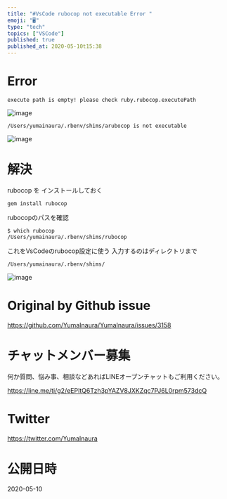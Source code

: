 ```yaml
---
title: "#VsCode rubocop not executable Error "
emoji: "🖥"
type: "tech"
topics: ["VSCode"]
published: true
published_at: 2020-05-10t15:38
---
```


# Error

`execute path is empty! please check ruby.rubocop.executePath`

![image](https://user-images.githubusercontent.com/13635059/81465055-19e13180-9202-11ea-8d57-18653881fa8a.png)

`/Users/yumainaura/.rbenv/shims/arubocop is not executable`

![image](https://user-images.githubusercontent.com/13635059/81465079-48f7a300-9202-11ea-8a9d-356a9dc3f9bd.png)

# 解決

rubocop を インストールしておく

```
gem install rubocop
```

rubocopのパスを確認

```
$ which rubocop
/Users/yumainaura/.rbenv/shims/rubocop
```

これをVsCodeのrubocop設定に使う
入力するのはディレクトリまで

`/Users/yumainaura/.rbenv/shims/`

![image](https://user-images.githubusercontent.com/13635059/81465025-c5d64d00-9201-11ea-9b7b-fcd0f452996a.png)


# Original by Github issue

https://github.com/YumaInaura/YumaInaura/issues/3158











<!-- Update From Qiita API -->

# チャットメンバー募集


何か質問、悩み事、相談などあればLINEオープンチャットもご利用ください。

https://line.me/ti/g2/eEPltQ6Tzh3pYAZV8JXKZqc7PJ6L0rpm573dcQ





# Twitter


https://twitter.com/YumaInaura


<!-- Update From Qiita API -->



# 公開日時

2020-05-10
